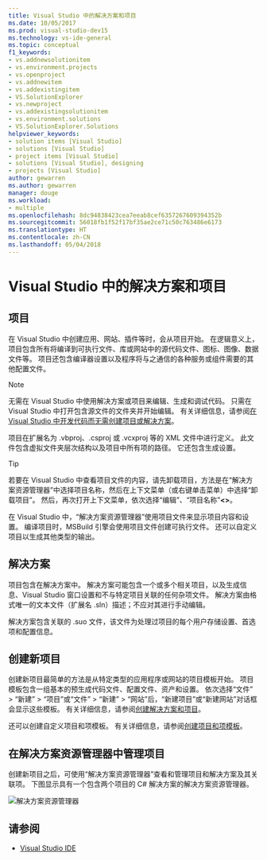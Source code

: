 ```yaml
---
title: Visual Studio 中的解决方案和项目
ms.date: 10/05/2017
ms.prod: visual-studio-dev15
ms.technology: vs-ide-general
ms.topic: conceptual
f1_keywords:
- vs.addnewsolutionitem
- vs.environment.projects
- vs.openproject
- vs.addnewitem
- vs.addexistingitem
- VS.SolutionExplorer
- vs.newproject
- vs.addexistingsolutionitem
- vs.environment.solutions
- VS.SolutionExplorer.Solutions
helpviewer_keywords:
- solution items [Visual Studio]
- solutions [Visual Studio]
- project items [Visual Studio]
- solutions [Visual Studio], designing
- projects [Visual Studio]
author: gewarren
ms.author: gewarren
manager: douge
ms.workload:
- multiple
ms.openlocfilehash: 8dc94838423cea7eeab8cef6357267609394352b
ms.sourcegitcommit: 56018fb1f52f17bf35ae2ce71c50c763486e6173
ms.translationtype: HT
ms.contentlocale: zh-CN
ms.lasthandoff: 05/04/2018
---
```

# <a name="solutions-and-projects-in-visual-studio"></a>Visual Studio 中的解决方案和项目

## <a name="projects"></a>项目

在 Visual Studio 中创建应用、网站、插件等时，会从项目开始。 在逻辑意义上，项目包含所有将编译到可执行文件、库或网站中的源代码文件、图标、图像、数据文件等。 项目还包含编译器设置以及程序将与之通信的各种服务或组件需要的其他配置文件。

> [!NOTE]
> 无需在 Visual Studio 中使用解决方案或项目来编辑、生成和调试代码。 只需在 Visual Studio 中打开包含源文件的文件夹并开始编辑。 有关详细信息，请参阅[在 Visual Studio 中开发代码而无需创建项目或解决方案](../ide/develop-code-in-visual-studio-without-projects-or-solutions.md)。

项目在扩展名为 .vbproj、.csproj 或 .vcxproj 等的 XML 文件中进行定义。 此文件包含虚拟文件夹层次结构以及项目中所有项的路径。 它还包含生成设置。

> [!TIP]
> 若要在 Visual Studio 中查看项目文件的内容，请先卸载项目，方法是在“解决方案资源管理器”中选择项目名称，然后在上下文菜单（或右键单击菜单）中选择“卸载项目”。 然后，再次打开上下文菜单，依次选择“编辑”、“项目名称”**\<\>**。

在 Visual Studio 中，“解决方案资源管理器”使用项目文件来显示项目内容和设置。 编译项目时，MSBuild 引擎会使用项目文件创建可执行文件。 还可以自定义项目以生成其他类型的输出。

## <a name="solutions"></a>解决方案

项目包含在解决方案中。 解决方案可能包含一个或多个相关项目，以及生成信息、Visual Studio 窗口设置和不与特定项目关联的任何杂项文件。 解决方案由格式唯一的文本文件（扩展名 .sln）描述；不应对其进行手动编辑。

解决方案包含关联的 .suo 文件，该文件为处理过项目的每个用户存储设置、首选项和配置信息。

## <a name="create-new-projects"></a>创建新项目

创建新项目最简单的方法是从特定类型的应用程序或网站的项目模板开始。 项目模板包含一组基本的预生成代码文件、配置文件、资产和设置。 依次选择“文件” > “新建” > “项目”或“文件” > “新建” > “网站”后，“新建项目”或“新建网站”对话框会显示这些模板。 有关详细信息，请参阅[创建解决方案和项目](../ide/creating-solutions-and-projects.md)。

还可以创建自定义项目和项模板。 有关详细信息，请参阅[创建项目和项模板](../ide/creating-project-and-item-templates.md)。

## <a name="manage-projects-in-solution-explorer"></a>在解决方案资源管理器中管理项目

创建新项目之后，可使用“解决方案资源管理器”查看和管理项目和解决方案及其关联项。 下图显示具有一个包含两个项目的 C# 解决方案的解决方案资源管理器。

![解决方案资源管理器](../ide/media/vs2015_solution_explorer.png "vs2015_solution_explorer")

## <a name="see-also"></a>请参阅

- [Visual Studio IDE](../ide/visual-studio-ide.md)